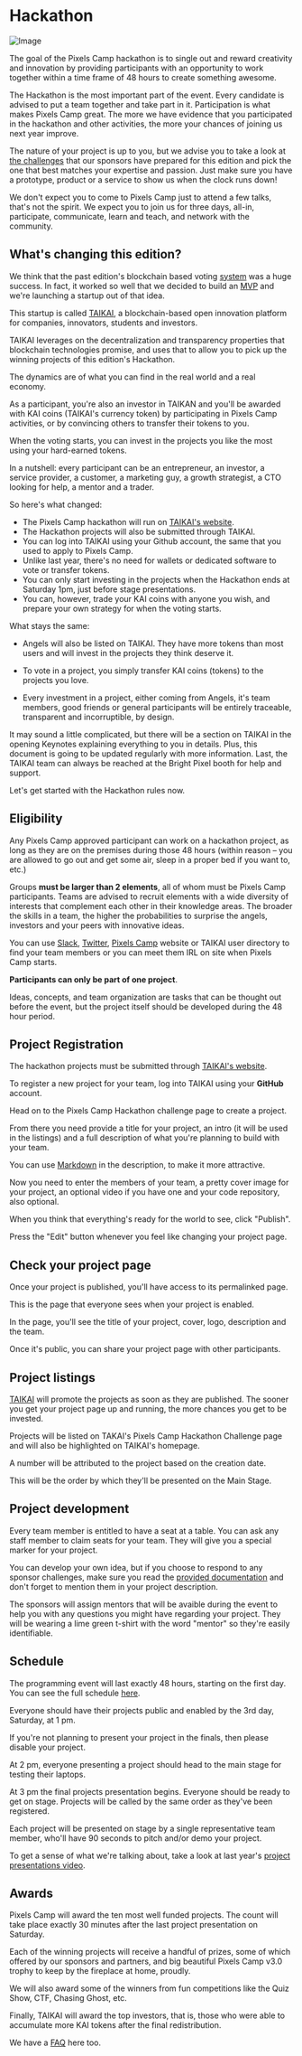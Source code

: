 # Hackathon

![Image](https://raw.githubusercontent.com/PixelsCamp/docs/master/img/hackathon.png)

The goal of the Pixels Camp hackathon is to single out and reward creativity and innovation by providing participants with an opportunity to work together within a time frame of 48 hours to create something awesome.

The Hackathon is the most important part of the event. Every candidate is advised to put a team together and take part in it. Participation is what makes Pixels Camp great. The more we have evidence that you participated in the hackathon and other activities, the more your chances of joining us next year improve.

The nature of your project is up to you, but we advise you to take a look at [the challenges][1] that our sponsors have prepared for this edition and pick the one that best matches your expertise and passion. Just make sure you have a prototype, product or a service to show us when the clock runs down!

We don't expect you to come to Pixels Camp just to attend a few talks, that's not the spirit. We expect you to join us for three days, all-in, participate, communicate, learn and teach, and network with the community.

## What's changing this edition?

We think that the past edition's blockchain based voting [system][13] was a huge success. In fact, it worked so well that we decided to build an [MVP][14] and we're launching a startup out of that idea.

This startup is called [TAIKAI][0], a blockchain-based open innovation platform for companies, innovators, students and investors.

TAIKAI leverages on the decentralization and transparency properties that blockchain technologies promise, and uses that to allow you to pick up the winning projects of this edition's Hackathon.

The dynamics are of what you can find in the real world and a real economy.

As a participant, you're also an investor in TAIKAN and you'll be awarded with KAI coins (TAIKAI's currency token) by participating in Pixels Camp activities, or by convincing others to transfer their tokens to you.

When the voting starts, you can invest in the projects you like the most using your hard-earned tokens.

In a nutshell: every participant can be an entrepreneur, an investor, a service provider, a customer, a marketing guy, a growth strategist, a CTO looking for help, a mentor and a trader.

So here's what changed:

* The Pixels Camp hackathon will run on [TAIKAI's website][0].
* The Hackathon projects will also be submitted through TAIKAI.
* You can log into TAIKAI using your Github account, the same that you used to apply to Pixels Camp.
* Unlike last year, there's no need for wallets or dedicated software to vote or transfer tokens.
* You can only start investing in the projects when the Hackathon ends at Saturday 1pm, just before stage presentations.
* You can, however, trade your KAI coins with anyone you wish, and prepare your own strategy for when the voting starts.

What stays the same:

* Angels will also be listed on TAIKAI. They have more tokens than most users and will invest in the projects they think deserve it.

* To vote in a project, you simply transfer KAI coins (tokens) to the projects you love.

* Every investment in a project, either coming from Angels, it's team members, good friends or general participants will be entirely traceable, transparent and incorruptible, by design.

It may sound a little complicated, but there will be a section on TAIKAI in the opening Keynotes explaining everything to you in details. Plus, this document is going to be updated regularly with more information. Last, the TAIKAI team can always be reached at the Bright Pixel booth for help and support.

Let's get started with the Hackathon rules now.

## Eligibility

Any Pixels Camp approved participant can work on a hackathon project, as long as they are on the premises during those 48 hours (within reason – you are allowed to go out and get some air, sleep in a proper bed if you want to, etc.)

Groups __must be larger than 2 elements__, all of whom must be Pixels Camp participants. Teams are advised to recruit elements with a wide diversity of interests that complement each other in their knowledge areas. The broader the skills in a team, the higher the probabilities to surprise the angels, investors and your peers with innovative ideas.

You can use [Slack][2], [Twitter][3], [Pixels Camp][4] website or TAIKAI user directory to find your team members or you can meet them IRL on site when Pixels Camp starts.

__Participants can only be part of one project__.

Ideas, concepts, and team organization are tasks that can be thought out before the event, but the project itself should be developed during the 48 hour period.

## Project Registration

The hackathon projects must be submitted through [TAIKAI's website][0].

To register a new project for your team, log into TAIKAI using your __GitHub__ account.

Head on to the Pixels Camp Hackathon challenge page to create a project.

From there you need provide a title for your project, an intro (it will be used in the listings) and a full description of what you're planning to build with your team.

<!--
INSERT_PROJECT_CREATION_SCREENSHOT_HERE
-->

You can use [Markdown][7] in the description, to make it more attractive.

Now you need to enter the members of your team, a pretty cover image for your project, an optional video if you have one and your code repository, also optional.

When you think that everything's ready for the world to see, click "Publish".

<!--
INSERT_PROJECT_PUBLISH_SCREENSHOT_HERE
-->

Press the "Edit" button whenever you feel like changing your project page.

<!--
INSERT_PROJECT_EDIT_SCREENSHOT_HERE
-->

## Check your project page

Once your project is published, you'll have access to its permalinked page.

This is the page that everyone sees when your project is enabled.

<!--
It deliberately tries to imitate a Kickstarter campaign because that's precisely what you'll be 
doing during the 48-hour hackathon: campaigning for your project to win, until the very last 
projects presentation session.
-->

In the page, you'll see the title of your project, cover, logo, description and the team.

<!--
INSERT_PROJECT_PAGE_SCREENSHOT_HERE
-->

Once it's public, you can share your project page with other participants.

## Project listings

[TAIKAI][0] will promote the projects as soon as they are published.
The sooner you get your project page up and running, the more chances you get to be invested.

Projects will be listed on TAKAI's Pixels Camp Hackathon Challenge page and will also be highlighted on TAIKAI's homepage.

A number will be attributed to the project based on the creation date.

This will be the order by which they'll be presented on the Main Stage.

<!--
INSERT_TAIKAI_PROJECTS_LISTING_SCREENSHOT
-->

## Project development

Every team member is entitled to have a seat at a table. You can ask any staff member to claim seats for your team. They will give you a special marker for your project.

You can develop your own idea, but if you choose to respond to any sponsor challenges, make sure you read the [provided documentation][1] and don't forget to mention them in your project description.

The sponsors will assign mentors that will be avaible during the event to help you with any questions you might have regarding your project. They will be wearing a lime green t-shirt with the word "mentor" so they're easily identifiable.

## Schedule

The programming event will last exactly 48 hours, starting on the first day. You can see the full schedule [here](https://pixels.camp/schedule/).

Everyone should have their projects public and enabled by the 3rd day, Saturday, at 1 pm.

If you're not planning to present your project in the finals, then please disable your project.

At 2 pm, everyone presenting a project should head to the main stage for testing their laptops.

At 3 pm the final projects presentation begins. Everyone should be ready to get on stage. Projects will be called by the same order as they've been registered.

Each project will be presented on stage by a single representative team member, who'll have 90 seconds to pitch and/or demo your project.

To get a sense of what we're talking about, take a look at last year's [project presentations video][10].

## Awards

Pixels Camp will award the ten most well funded projects. The count will take place exactly 30 minutes after the last project presentation on Saturday.

Each of the winning projects will receive a handful of prizes, some of which offered by our sponsors and partners, and big beautiful Pixels Camp v3.0 trophy to keep by the fireplace at home, proudly.

We will also award some of the winners from fun competitions like the Quiz Show, CTF, Chasing Ghost, etc.

Finally, TAIKAI will award the top investors, that is, those who were able to accumulate more KAI tokens after the final redistribution.

We have a [FAQ][12] here too.

[0]: https://taikai.network/
[1]: https://blog.pixels.camp/partners
[2]: https://github.com/PixelsCamp/docs/blob/master/SLACK.md
[3]: https://twitter.com/pixelscamp
[4]: https://pixels.camp/
[7]: https://guides.github.com/features/mastering-markdown/
[10]: https://youtu.be/yDHg3st_IEk?t=669
[12]: https://github.com/PixelsCamp/docs/blob/master/FAQ.md
[13]: https://github.com/PixelsCamp/docs/blob/f65f092d28891d1dca0ef85775cb53a014a663ba/HACKATHON.md
[14]: https://en.wikipedia.org/wiki/Minimum_viable_product
